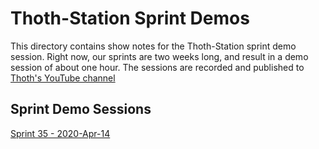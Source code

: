 # Thoth-Station Sprint Demos

This directory contains show notes for the Thoth-Station sprint demo session. Right now, our sprints are two weeks
long, and result in a demo session of about one hour. The sessions are recorded and published to 
[Thoth's YouTube channel](http://bit.ly/thoth-on-youtube)

## Sprint Demo Sessions

[Sprint 35 - 2020-Apr-14](35.md)